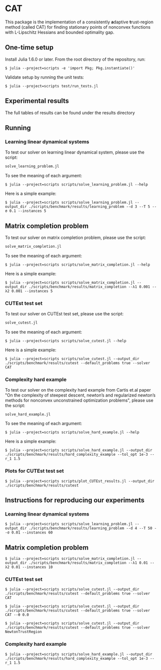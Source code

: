 # CAT
This package is the implementation of a consistently **a**daptive **t**rust-region method (called CAT) for finding stationary points of nonconvex functions with L-Lipschitz Hessians and bounded optimality gap.

## One-time setup
Install Julia 1.6.0 or later. From the root directory of the repository, run:

```console
$ julia --project=scripts -e 'import Pkg; Pkg.instantiate()'
```

Validate setup by running the unit tests:

```console
$ julia --project=scripts test/run_tests.jl
```

## Experimental results
The full tables of results can be found under the results directory

## Running
### Learning linear dynamical systems
To test our solver on learning linear dynamical system, please use the script:

```julia
solve_learning_problem.jl
```

To see the meaning of each argument:

```console
$ julia --project=scripts scripts/solve_learning_problem.jl --help
```

Here is a simple example:

```console
$ julia --project=scripts scripts/solve_learning_problem.jl --output_dir ./scripts/benchmark/results/learning_problem --d 3 --T 5 --σ 0.1 --instances 5
```

## Matrix completion problem
To test our solver on matrix completion problem, please use the script:

```julia
solve_matrix_completion.jl
```

To see the meaning of each argument:

```shell
$ julia --project=scripts scripts/solve_matrix_completion.jl --help
```

Here is a simple example:

```shell
$ julia --project=scripts scripts/solve_matrix_completion.jl --output_dir ./scripts/benchmark/results/matrix_completion --λ1 0.001 --λ2 0.001 --instances 5
```

### CUTEst test set
To test our solver on CUTEst test set, please use the script:

```julia
solve_cutest.jl
```

To see the meaning of each argument:

```shell
$ julia --project=scripts scripts/solve_cutest.jl --help
```

Here is a simple example:

```shell
$ julia --project=scripts scripts/solve_cutest.jl --output_dir ./scripts/benchmark/results/cutest --default_problems true --solver CAT
```

### Complexity hard example

To test our solver on the complexity hard example from Cartis et.al paper "On the complexity of steepest descent, newton’s and regularized newton’s methods for nonconvex unconstrained optimization problems", please use the script:

```shell
solve_hard_example.jl
```

To see the meaning of each argument:

```shell
$ julia --project=scripts scripts/solve_hard_example.jl --help
```

Here is a simple example:

```shell
$ julia --project=scripts scripts/solve_hard_example.jl --output_dir ./scripts/benchmark/results/hard_complexity_example --tol_opt 1e-3 --r_1 1.5
```

### Plots for CUTEst test set
```shell
$ julia --project=scripts scripts/plot_CUTEst_results.jl --output_dir ./scripts/benchmark/results/cutest
```

## Instructions for reproducing our experiments
### Learning linear dynamical systems

```console
$ julia --project=scripts scripts/solve_learning_problem.jl --output_dir ./scripts/benchmark/results/learning_problem --d 4 --T 50 --σ 0.01 --instances 60
```

## Matrix completion problem

```shell
$ julia --project=scripts scripts/solve_matrix_completion.jl --output_dir ./scripts/benchmark/results/matrix_completion --λ1 0.01 --λ2 0.01 --instances 10
```

### CUTEst test set

```shell
$ julia --project=scripts scripts/solve_cutest.jl --output_dir ./scripts/benchmark/results/cutest --default_problems true --solver CAT
```

```shell
$ julia --project=scripts scripts/solve_cutest.jl --output_dir ./scripts/benchmark/results/cutest --default_problems true --solver CAT --θ 0.0
```

```shell
$ julia --project=scripts scripts/solve_cutest.jl --output_dir ./scripts/benchmark/results/cutest --default_problems true --solver NewtonTrustRegion
```

### Complexity hard example

```shell
$ julia --project=scripts scripts/solve_hard_example.jl --output_dir ./scripts/benchmark/results/hard_complexity_example --tol_opt 1e-3 --r_1 1.5
```
